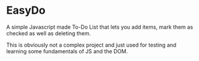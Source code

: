 # EasyDo
A simple Javascript made To-Do List that lets you add items, mark them as checked as well as deleting them.

This is obviously not a complex project and just used for testing and learning some fundamentals of JS and the DOM.
